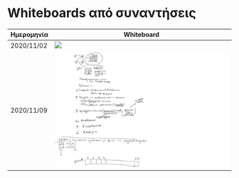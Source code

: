 # Whiteboards από συναντήσεις 

|Ημερομηνία |Whiteboard                 |
|-----------|---------------------------|
|2020/11/02 |![](/img/20201102_aads.svg)|
|2020/11/09 |![](/img/20201109_aads.svg)|